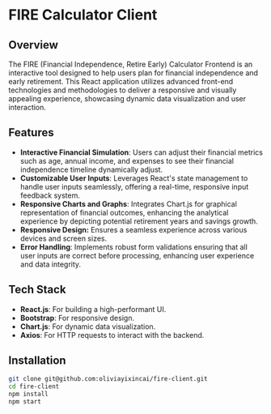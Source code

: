 # FIRE Calculator Client

## Overview
The FIRE (Financial Independence, Retire Early) Calculator Frontend is an interactive tool designed to help users plan for financial independence and early retirement. This React application utilizes advanced front-end technologies and methodologies to deliver a responsive and visually appealing experience, showcasing dynamic data visualization and user interaction.

## Features
- **Interactive Financial Simulation**: Users can adjust their financial metrics such as age, annual income, and expenses to see their financial independence timeline dynamically adjust.
- **Customizable User Inputs**: Leverages React's state management to handle user inputs seamlessly, offering a real-time, responsive input feedback system.
- **Responsive Charts and Graphs**: Integrates Chart.js for graphical representation of financial outcomes, enhancing the analytical experience by depicting potential retirement years and savings growth.
- **Responsive Design:** Ensures a seamless experience across various devices and screen sizes.
- **Error Handling**: Implements robust form validations ensuring that all user inputs are correct before processing, enhancing user experience and data integrity.

## Tech Stack
- **React.js**: For building a high-performant UI.
- **Bootstrap**: For responsive design.
- **Chart.js**: For dynamic data visualization.
- **Axios**: For HTTP requests to interact with the backend.

## Installation
```bash
git clone git@github.com:oliviayixincai/fire-client.git
cd fire-client
npm install
npm start
```
